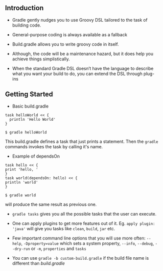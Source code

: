 ## **Introduction**

* Gradle gently nudges you to use Groovy DSL tailored to the task of building code.

* General-purpose coding is always available as a fallback

* Build.gradle allows you to write groovy code in itself.

* Although, the code will be a maintenance hazard, but it does help you achieve things simplistically.

* When the standard Gradle DSL doesn’t have the language to describe what you want your build to do, you can extend the DSL through plug-ins

## **Getting Started**

* Basic build.gradle
```
task helloWorld << {
  println 'Hello World'
}
```
```
$ gradle helloWorld
```
This build.gradle defines a task that just prints a statement. Then the `gradle` commands invokes the task by calling it's name.

* Example of dependsOn
```
task hello << {
print 'hello, '
}
task world(dependsOn: hello) << {
println 'world'
}
```
```
$ gradle world
```
will produce the same result as previous one.

* `gradle tasks` gives you all the possible tasks that the user can execute.

* One can apply plugins to get more features out of it. Eg. `apply plugin: 'java'` will give you tasks like `clean`, `build`, `jar` etc.

* Few important command line options that you will use more often: `--help`, `-Dproperty=value` which sets a system property, `--info`, `--debug`, `--dry-run` or `-m`, `properties` and `tasks`

* You can use `gradle -b custom-build.gradle` if the build file name is different than *build.gradle*
